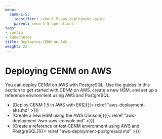 ```yaml
---
menu:
  cenm-1-5:
    identifier: cenm-1-5-aws-deployment-guide
    parent: cenm-1-5-operations
tags:
- config
- kubernetes
title: Deploying CENM on AWS
weight: 22
---
```


# Deploying CENM on AWS

You can deploy CENM on AWS with PostgreSQL. Use the guides in this section to get started with CENM on AWS, create a new HSM, and set up a reference environment using AWS and PostgreSQL.

* [Deploy CENM 1.5 in AWS with EKS]({{< relref "aws-deployment-eks.md" >}})
* [Create a new HSM using the AWS Console]({{< relref "aws-deployment-hsm-aws-console.md" >}})
* [Create a reference or test CENM environment using AWS and PostgreSQL]({{< relref "aws-deployment-postgressql.md" >}})
